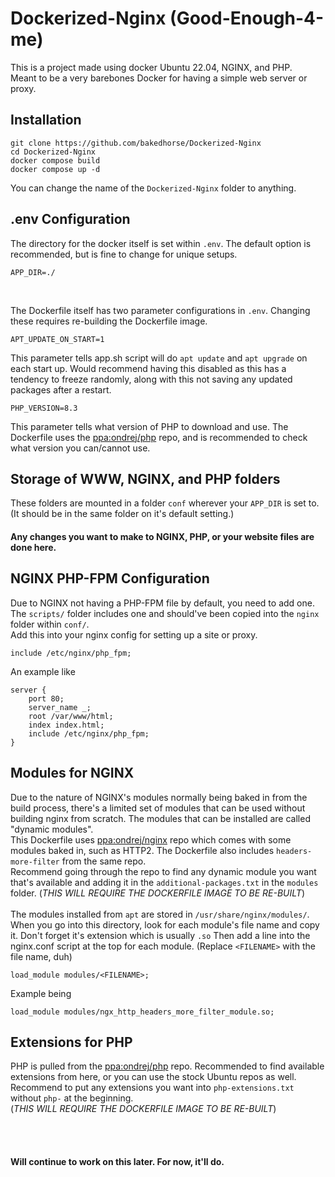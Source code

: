 # Dockerized-Nginx (Good-Enough-4-me)
This is a project made using docker Ubuntu 22.04, NGINX, and PHP.<br>
Meant to be a very barebones Docker for having a simple web server or proxy.

## Installation
```
git clone https://github.com/bakedhorse/Dockerized-Nginx
cd Dockerized-Nginx
docker compose build
docker compose up -d
```
You can change the name of the `Dockerized-Nginx` folder to anything.
<br>

## .env Configuration
The directory for the docker itself is set within `.env`. The default option is recommended, but is fine to change for unique setups.<br>
```
APP_DIR=./
```
<br>

The Dockerfile itself has two parameter configurations in `.env`. Changing these requires re-building the Dockerfile image.<br>
```
APT_UPDATE_ON_START=1
```
This parameter tells app.sh script will do `apt update` and `apt upgrade` on each start up. Would recommend having this disabled as this has a tendency to freeze randomly, along with this not saving any updated packages after a restart.
<br>
```
PHP_VERSION=8.3
```
This parameter tells what version of PHP to download and use. The Dockerfile uses the [ppa:ondrej/php](https://launchpad.net/~ondrej/+archive/ubuntu/php/) repo, and is recommended to check what version you can/cannot use.
<br>

## Storage of WWW, NGINX, and PHP folders
These folders are mounted in a folder `conf` wherever your `APP_DIR` is set to. (It should be in the same folder on it's default setting.)<br>
#### Any changes you want to make to NGINX, PHP, or your website files are done here.

## NGINX PHP-FPM Configuration
Due to NGINX not having a PHP-FPM file by default, you need to add one. The `scripts/` folder includes one and should've been copied into the `nginx` folder within `conf/`.<br>
Add this into your nginx config for setting up a site or proxy.
```
include /etc/nginx/php_fpm;
```
An example like
```
server {
    port 80;
    server_name _;
    root /var/www/html;
    index index.html;
    include /etc/nginx/php_fpm;
}
```

## Modules for NGINX
Due to the nature of NGINX's modules normally being baked in from the build process, there's a limited set of modules that can be used without building nginx from scratch. The modules that can be installed are called "dynamic modules".<br>
This Dockerfile uses [ppa:ondrej/nginx](https://launchpad.net/~ondrej/+archive/ubuntu/nginx/) repo which comes with some modules baked in, such as HTTP2. The Dockerfile also includes `headers-more-filter` from the same repo.<br>
Recommend going through the repo to find any dynamic module you want that's available and adding it in the `additional-packages.txt` in the `modules` folder. (*THIS WILL REQUIRE THE DOCKERFILE IMAGE TO BE RE-BUILT*)<br>
<br>
The modules installed from `apt` are stored in `/usr/share/nginx/modules/`. When you go into this directory, look for each module's file name and copy it. Don't forget it's extension which is usually `.so` Then add a line into the nginx.conf script at the top for each module. (Replace `<FILENAME>` with the file name, duh)
```
load_module modules/<FILENAME>;
```
Example being
```
load_module modules/ngx_http_headers_more_filter_module.so;
```

## Extensions for PHP
PHP is pulled from the [ppa:ondrej/php](https://launchpad.net/~ondrej/+archive/ubuntu/php/) repo. Recommended to find available extensions from here, or you can use the stock Ubuntu repos as well.<br>
Recommend to put any extensions you want into `php-extensions.txt` without `php-` at the beginning.<br>
(*THIS WILL REQUIRE THE DOCKERFILE IMAGE TO BE RE-BUILT*)

<br></br>
#### Will continue to work on this later. For now, it'll do.
